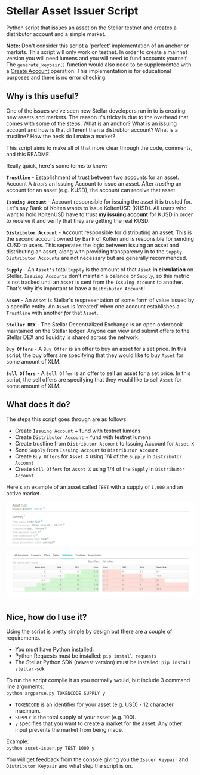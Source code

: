 # Stellar Asset Issuer Script

Python script that issues an asset on the Stellar testnet and creates a distributor account and a simple market. 

**Note:** Don't consider this script a 'perfect' implementation of an anchor or markets. This script will only work on testnet. In order to create a mainnet version you will need lumens and you will need to fund accounts yourself. The ```generate_keypair()``` function would also need to be supplemented with a [Create Account](www.stellar.org/developers/guides/concepts/list-of-operations.html#create-account) operation. This implementation is for educational purposes and there is no error checking. 

## Why is this useful? 

One of the issues we've seen new Stellar developers run in to is creating new assets and markets. The reason it's tricky is due to the overhead that comes with some of the steps. What is an anchor? What is an issuing account and how is that different than a distrubtor account? What is a trustline? How the heck do I make a market? 

This script aims to make all of that more clear through the code, comments, and this README. 

Really quick, here's some terms to know: 

**```Trustline```** - Establishment of trust between two accounts for an asset. Account A *trusts* an Issuing Account to issue an asset. After *trusting* an account for an asset (e.g. KUSD), the account can receive that asset. 

**```Issuing Account```** - Account responsible for issuing the asset it is trusted for. Let's say Bank of Kolten wants to issue KoltenUSD (KUSD). All users who want to hold KoltenUSD have to trust **my issuing account** for KUSD in order to receive it and verify that they are getting the real KUSD. 

**```Distributor Account```** - Account responsible for distributing an asset. This is the second account owned by Bank of Kolten and is responsible for sending KUSD to users. This seperates the logic between issuing an asset and distributing an asset, along with providing transparency in to the ```Supply```. ```Distributor Accounts``` are not necessary but are generally recommended. 

**```Supply```** - An ```Asset's``` total ```Supply``` is the amount of that ```Asset``` **in circulation** on Stellar. ```Issuing Accounts``` don't maintain a balance or ```Supply```, so this metric is not tracked until an ```Asset``` is sent from the ```Issuing Account``` to another. That's why it's important to have a ```Distributor Account```!

**```Asset```** - An ```Asset``` is Stellar's respresentation of some form of value issued by a specific entity. An ```Asset``` is 'created' when one account establishes a ```Trustline``` with another *for* that ```Asset```. 

**```Stellar DEX```** - The Stellar Decentralized Exchange is an open orderbook maintained on the Stellar ledger. Anyone can view and submit offers to the Stellar DEX and liquidity is shared across the network. 

**```Buy Offers```** - A ```Buy Offer``` is an offer to buy an asset for a set price. In this script, the buy offers are specifying that they would like to buy ```Asset``` for some amount of XLM.  

**```Sell Offers```** - A ```Sell Offer``` is an offer to sell an asset for a set price. In this script, the sell offers are specifying that they would like to sell ```Asset``` for some amount of XLM. 

## What does it do? 

The steps this script goes through are as follows: 
- Create ```Issuing Account``` + fund with testnet lumens 
- Create ```Distributor Account``` + fund with testnet lumens
- Create trustline from ```Distributor Account``` to Issuing Account for ```Asset X```
- Send ```Supply``` from ```Issuing Account``` to ```Distributor Account```
- Create ```Buy Offers``` for ```Asset X``` using 1/4 of the ```Supply``` in ```Distributor Account```
- Create ```Sell Offers``` for ```Asset X``` using 1/4 of the ```Supply``` in ```Distributor Account```

Here's an example of an asset called ```TEST``` with a supply of ```1,000``` and an active market. 

<div align="center"><img align="center" src="test-asset-details.PNG"></div>
<br>
<div align="center"><img align="center" src="test-asset-orderbook.PNG"></div>
<br>

## Nice, how do I use it? 

Using the script is pretty simple by design but there are a couple of requirements. 
- You must have Python installed. 
- Python Requests must be installed: ```pip install requests```
- The Stellar Python SDK (newest version) must be installed: ```pip install stellar-sdk```

To run the script compile it as you normally would, but include 3 command line arguments: <br>
```python argparse.py TOKENCODE SUPPLY y```
- ```TOKENCODE``` is an identifier for your asset (e.g. USD) - 12 character maximum.  
- ```SUPPLY``` is the total supply of your asset (e.g. 100). 
- ```y``` specifies that you want to create a market for the asset. Any other input prevents the market from being made. 

Example: <br> 
```python asset-isuer.py TEST 1000 y```

You will get feedback from the console giving you the ```Issuer Keypair``` and ```Distributor Keypair``` and what step the script is on. 
